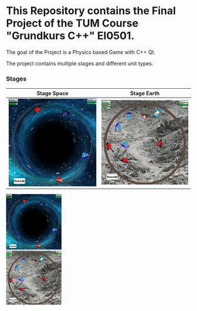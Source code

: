 # This Repository contains the Final Project of the TUM Course "Grundkurs C++" EI0501.

The goal of the Project is a Physics based Game with C++ Qt.

The project contains multiple stages and different unit types.

### Stages
Stage Space            |  Stage Earth
:-------------------------:|:-------------------------:
![](https://github.com/xXBasti/WorldwarJump/blob/master/Images/Map1.png)  |  ![](https://github.com/xXBasti/WorldwarJump/blob/master/Images/Map2.jpg)
<div class="row">
  <div class="column">
   <img src="https://github.com/xXBasti/WorldwarJump/blob/master/Images/Map1.png "  alt="Stage2" width="30%">
  </div>
  <div class="column">
    <img src="https://github.com/xXBasti/WorldwarJump/blob/master/Images/Map2.jpg " alt="Stage2" width="30%">
  </div>
</div> 
